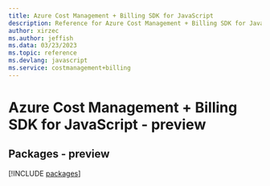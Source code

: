```yaml
---
title: Azure Cost Management + Billing SDK for JavaScript
description: Reference for Azure Cost Management + Billing SDK for JavaScript
author: xirzec
ms.author: jeffish
ms.data: 03/23/2023
ms.topic: reference
ms.devlang: javascript
ms.service: costmanagement+billing
---
```

# Azure Cost Management + Billing SDK for JavaScript - preview
## Packages - preview
[!INCLUDE [packages](cost-management-+-billing-index.md)]